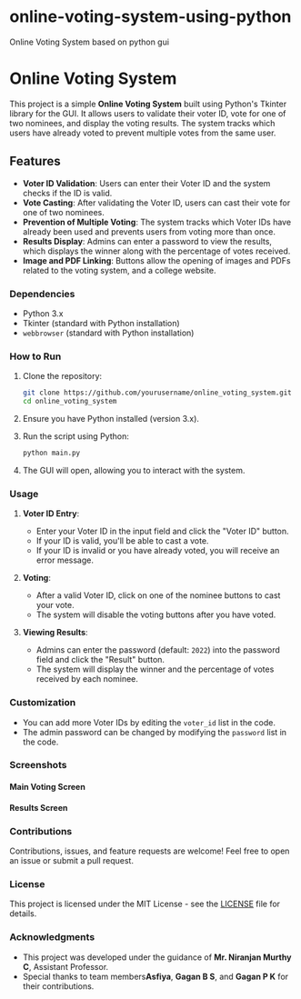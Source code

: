 # online-voting-system-using-python
Online Voting System based on python gui 
# Online Voting System

This project is a simple **Online Voting System** built using Python's Tkinter library for the GUI. It allows users to validate their voter ID, vote for one of two nominees, and display the voting results. The system tracks which users have already voted to prevent multiple votes from the same user.

## Features

- **Voter ID Validation**: Users can enter their Voter ID and the system checks if the ID is valid.
- **Vote Casting**: After validating the Voter ID, users can cast their vote for one of two nominees.
- **Prevention of Multiple Voting**: The system tracks which Voter IDs have already been used and prevents users from voting more than once.
- **Results Display**: Admins can enter a password to view the results, which displays the winner along with the percentage of votes received.
- **Image and PDF Linking**: Buttons allow the opening of images and PDFs related to the voting system, and a college website.


### Dependencies

- Python 3.x
- Tkinter (standard with Python installation)
- `webbrowser` (standard with Python installation)

### How to Run

1. Clone the repository:

    ```bash
    git clone https://github.com/yourusername/online_voting_system.git
    cd online_voting_system
    ```

2. Ensure you have Python installed (version 3.x).
   
3. Run the script using Python:

    ```bash
    python main.py
    ```

4. The GUI will open, allowing you to interact with the system.

### Usage

1. **Voter ID Entry**:
   - Enter your Voter ID in the input field and click the "Voter ID" button.
   - If your ID is valid, you'll be able to cast a vote.
   - If your ID is invalid or you have already voted, you will receive an error message.

2. **Voting**:
   - After a valid Voter ID, click on one of the nominee buttons to cast your vote.
   - The system will disable the voting buttons after you have voted.

3. **Viewing Results**:
   - Admins can enter the password (default: `2022`) into the password field and click the "Result" button.
   - The system will display the winner and the percentage of votes received by each nominee.

### Customization

- You can add more Voter IDs by editing the `voter_id` list in the code.
- The admin password can be changed by modifying the `password` list in the code.

### Screenshots

#### Main Voting Screen


#### Results Screen


### Contributions

Contributions, issues, and feature requests are welcome! Feel free to open an issue or submit a pull request.

### License

This project is licensed under the MIT License - see the [LICENSE](LICENSE) file for details.

### Acknowledgments

- This project was developed under the guidance of **Mr. Niranjan Murthy C**, Assistant Professor.
- Special thanks to team members**Asfiya**, **Gagan B S**, and **Gagan P K** for their contributions.




